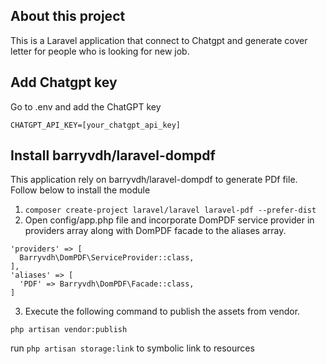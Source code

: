## About this project
This is a Laravel application that connect to Chatgpt and generate cover letter for people who is looking for new job.

## Add Chatgpt key
Go to .env and add the ChatGPT key
```
CHATGPT_API_KEY=[your_chatgpt_api_key]
```

## Install barryvdh/laravel-dompdf
This application rely on barryvdh/laravel-dompdf to generate PDf file. Follow below to install the module
1.  ```composer create-project laravel/laravel laravel-pdf --prefer-dist```
2.  Open config/app.php file and incorporate DomPDF service provider in providers array along with DomPDF facade to the aliases array.
```
'providers' => [
  Barryvdh\DomPDF\ServiceProvider::class,
],
'aliases' => [
  'PDF' => Barryvdh\DomPDF\Facade::class,
]
```
3.  Execute the following command to publish the assets from vendor.
```
php artisan vendor:publish
```



run ```php artisan storage:link``` to symbolic link to resources